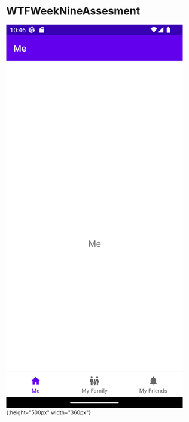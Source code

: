 # WTFWeekNineAssesment

![Screens](https://github.com/maqamylee0/WTFWeekNineAssesment/blob/master/bottom_navigation.png){:height="500px" width="360px"}
